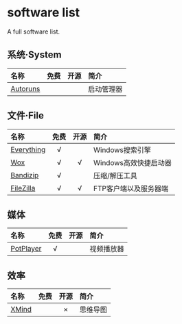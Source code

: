 # software list

A full software list.

## 系统·System

| 名称         | 免费 | 开源 | 简介       |
| :----------- | :--: | :--: | :--------- |
| [Autoruns]() |      |      | 启动管理器 |

## 文件·File

| 名称                                           | 免费 | 开源 | 简介                  |
| :--------------------------------------------- | :--: | :--: | :-------------------- |
| [Everything](https://www.voidtools.com/zh-cn/) |  √   |      | Windows搜索引擎       |
| [Wox]()                                        |  √   |  √   | Windows高效快捷启动器 |
| [Bandizip](http://www.bandisoft.com/)          |  √   |      | 压缩/解压工具         |
| [FileZilla](https://www.filezilla.cn/download) |  √   |  √   | FTP客户端以及服务器端 |

## 媒体

| 名称          | 免费 | 开源 | 简介       |
| :------------ | :--: | :--: | :--------- |
| [PotPlayer]() |  √   |      | 视频播放器 |

## 效率

| 名称                                    | 免费 | 开源 | 简介     |
| :-------------------------------------- | :--: | :--: | :------- |
| [XMind](https://www.xmind.cn/download/) |      |  ×   | 思维导图 |
